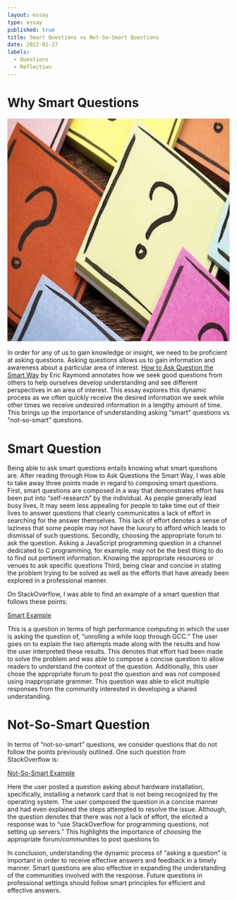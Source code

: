 ```yaml
---
layout: essay
type: essay
published: true
title: Smart Questions vs Not-So-Smart Questions
date: 2022-01-27
labels:
  - Questions
  - Reflection
---
```


# Why Smart Questions

<img class="ui medium right floated rounded image" src="../images/questions2.png">

In order for any of us to gain knowledge or insight, we need to be proficient at asking questions.  Asking questions allows us to gain information and awareness about a particular area of interest.  [How to Ask Question the Smart Way](http://www.catb.org/esr/faqs/smart-questions.html) by Eric Raymond annotates how we seek good questions from others to help ourselves develop understanding and see different perspectives in an area of interest.  This essay explores this dynamic process as we often quickly receive the desired information we seek while other times we receive undesired information in a lengthy amount of time.  This brings up the importance of understanding asking “smart” questions vs “not-so-smart” questions.

# Smart Question

Being able to ask smart questions entails knowing what smart questions are.  After reading through How to Ask Questions the Smart Way, I was able to take away three points made in regard to composing smart questions. First, smart questions are composed in a way that demonstrates effort has been put into “self-research” by the individual.  As people generally lead busy lives, It may seem less appealing for people to take time out of their lives to answer questions that clearly communicates a lack of effort in searching for the answer themselves.  This lack of effort denotes a sense of laziness that some people may not have the luxury to afford which leads to dismissal of such questions.  Secondly, choosing the appropriate forum to ask the question.  Asking a JavaScript programming question in a channel dedicated to C programming, for example, may not be the best thing to do to find out pertinent information.  Knowing the appropriate resources or venues to ask specific questions  Third, being clear and concise in stating the problem trying to be solved as well as the efforts that have already been explored in a professional manner. 

On StackOverflow, I was able to find an example of a smart question that follows these points: 

[Smart Example](https://stackoverflow.com/questions/36110591/how-to-ask-gcc-to-completely-unroll-this-loop-i-e-peel-this-loop)    

This is a question in terms of high performance computing in which the user is asking the question of, “unrolling a while loop through GCC.”  The user goes on to explain the two attempts made along with the results and how the user interpreted these results.  This denotes that effort had been made to solve the problem and was able to compose a concise question to allow readers to understand the context of the question.  Additionally, this user chose the appropriate forum to post the question and was not composed using inappropriate grammer.  This question was able to elicit multiple responses from the community interested in developing a shared understanding.   

# Not-So-Smart Question

In terms of “not-so-smart” questions, we consider questions that do not follow the points previously outlined.  One such question from StackOverflow is: 

[Not-So-Smart Example](https://stackoverflow.com/questions/70885103/intel-network-adapter-not-recognised-during-centos-7-installation)   

Here the user posted a question asking about hardware installation, specifically, installing a network card that is not being recognized by the operating system.  The user composed the question in a concise manner and had even explained the steps attempted to resolve the issue.  Although, the question denotes that there was not a lack of effort, the elicited a response was to “use StackOverflow for programming questions, not setting up servers.”  This highlights the importance of choosing the appropriate forum/communities to post questions to.  

In conclusion, understanding the dynamic process of “asking a question” is important in order to receive effective answers and feedback in a timely manner.  Smart questions are also effective in expanding the understanding of the communities involved with the response.  Future questions in professional settings should follow smart principles for efficient and effective answers.      
